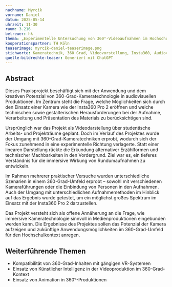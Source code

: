 ```yaml
---
nachname: Myrcik
vorname: Daniel
datum: 2025-05-14
uhrzeit: 11-30
raum: 3.216
betreuer: hk
thema: „Experimentelle Untersuchung von 360°-Videoaufnahmen im Hochschulkontext am Beispiel der Insta360 Pro 2“
kooperationspartner: TH Köln
teaserimage: myrcik-daniel-teaserimage.png
stichworte: Kameratechnik, 360 Grad, Videovorstellung, Insta360, Audiovisuelles Medienprojekt
quelle-bildrechte-teaser: Generiert mit ChatGPT
---
```


## Abstract

Dieses Praxisprojekt beschäftigt sich mit der Anwendung und dem kreativen Potenzial von 360-Grad-Kameratechnologie in audiovisuellen Produktionen. Im Zentrum steht die Frage, welche Möglichkeiten sich durch den Einsatz einer Kamera wie der Insta360 Pro 2 eröffnen und welche technischen sowie gestalterischen Herausforderungen bei der Aufnahme, Verarbeitung und Präsentation des Materials zu berücksichtigen sind.

Ursprünglich war das Projekt als Videodarstellung über studentische Arbeits- und Projekträume geplant. Doch im Verlauf des Projektes wurde der Umgang mit 360-Grad-Kameratechniken erprobt, wodurch sich der Fokus zunehmend in eine experimentelle Richtung verlagerte. Statt einer linearen Darstellung rückte die Erkundung alternativer Erzählformen und technischer Machbarkeiten in den Vordergrund. Ziel war es, ein tieferes Verständnis für die immersive Wirkung von Rundumaufnahmen zu entwickeln.

Im Rahmen mehrerer praktischer Versuche wurden unterschiedliche Szenarien in einem 360-Grad-Umfeld erprobt – sowohl mit verschiedenen Kameraführungen oder die Einbindung von Personen in den Aufnahmen. Auch der Umgang mit unterschiedlichen Aufnahmemethoden im Hinblick auf das Ergebnis wurde getestet, um ein möglichst großes Spektrum im Einsatz mit der Insta360 Pro 2 darzustellen.

Das Projekt versteht sich als offene Annäherung an die Frage, wie immersive Kameratechnologie sinnvoll in Medienproduktionen eingebunden werden kann. Die Ergebnisse des Projektes sollen das Potenzial der Kamera aufzeigen und zukünftige Anwendungsmöglichkeiten im 360-Grad-Umfeld für den Hochschulkontext anregen.

## Weiterführende Themen

- Kompatibilität von 360-Grad-Inhalten mit gängigen VR-Systemen
- Einsatz von Künstlicher Intelligenz in der Videoproduktion im 360-Grad-Kontext
- Einsatz von Animation in 360°-Produktionen
